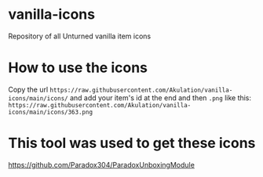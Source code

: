 # vanilla-icons
Repository of all Unturned vanilla item icons

# How to use the icons
Copy the url `https://raw.githubusercontent.com/Akulation/vanilla-icons/main/icons/` and add your item's id at the end and then `.png` like this:
`https://raw.githubusercontent.com/Akulation/vanilla-icons/main/icons/363.png`

# This tool was used to get these icons
https://github.com/Paradox304/ParadoxUnboxingModule
